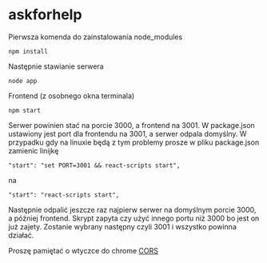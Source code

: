 # askforhelp

Pierwsza komenda do zainstalowania node_modules
```
npm install
```
Następnie stawianie serwera
```
node app 
```
Frontend (z osobnego okna terminala)
```
npm start 
```

Serwer powinien stać na porcie 3000, a frontend na 3001. W package.json ustawiony jest port dla frontendu na 3001, a serwer odpala domyślny. 
W przypadku gdy na linuxie będą z tym problemy prosze w pliku package.json zamienic linijkę
```
"start": "set PORT=3001 && react-scripts start", 
```
na
```
"start": "react-scripts start",
```
Następnie odpalić jeszcze raz najpierw serwer na domyślnym porcie 3000, a później frontend. Skrypt zapyta czy użyć innego portu niż 3000 bo jest on już zajety. Zostanie wybrany następny czyli 3001 i wszystko powinna działać.

Proszę pamiętać o wtyczce do chrome [CORS](https://chrome.google.com/webstore/detail/cors-toggle/jioikioepegflmdnbocfhgmpmopmjkim)

